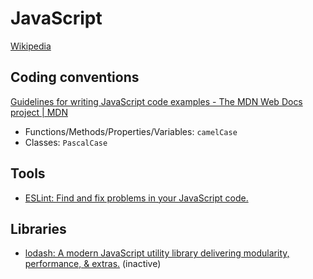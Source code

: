 # JavaScript
[Wikipedia](https://en.wikipedia.org/wiki/JavaScript)

## Coding conventions
[Guidelines for writing JavaScript code examples - The MDN Web Docs project | MDN](https://developer.mozilla.org/en-US/docs/MDN/Writing_guidelines/Writing_style_guide/Code_style_guide/JavaScript)
- Functions/Methods/Properties/Variables: `camelCase`
- Classes: `PascalCase`

## Tools
- [ESLint: Find and fix problems in your JavaScript code.](https://github.com/eslint/eslint)

## Libraries
- [lodash: A modern JavaScript utility library delivering modularity, performance, & extras.](https://github.com/lodash/lodash) (inactive)
